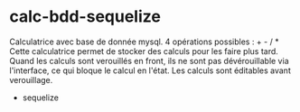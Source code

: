 # calc-bdd-sequelize
Calculatrice avec base de donnée mysql.
4 opérations possibles : +   -   /   *
Cette calculatrice permet de stocker des calculs pour les faire plus tard.
Quand les calculs sont verouillés en front, ils ne sont pas dévérouillable via l'interface, ce qui bloque le calcul en l'état.
Les calculs sont éditables avant verouillage.

+ sequelize

